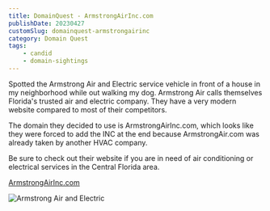 ```yaml
---
title: DomainQuest - ArmstrongAirInc.com
publishDate: 20230427
customSlug: domainquest-armstrongairinc
category: Domain Quest
tags:
    - candid
    - domain-sightings
---
```


Spotted the Armstrong Air and Electric service vehicle in front of a house in my neighborhood while out walking my dog. Armstrong Air calls themselves Florida's trusted air and electric company. They have a very modern website compared to most of their competitors.

The domain they decided to use is ArmstrongAirInc.com, which looks like they were forced to add the INC at the end because ArmstrongAir.com was already taken by another HVAC company.

Be sure to check out their website if you are in need of air conditioning or electrical services in the Central Florida area.

[ArmstrongAirInc.com](https://www.armstrongairinc.com/)

![Armstrong Air and Electric](/assets/20230526_195356.jpeg)
